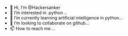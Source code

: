 - 👋 Hi, I’m @Hackersanker
- 👀 I’m interested in .python ..
- 🌱 I’m currently learning artificial intelligence in python...
- 💞️ I’m looking to collaborate on github...
- 📫 How to reach me ...

<!---
Hackersanker/Hackersanker is a ✨ special ✨ repository because its `README.md` (this file) appears on your GitHub profile.
You can click the Preview link to take a look at your changes.
--->
